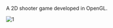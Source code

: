 A 2D shooter game developed in OpenGL.


![1](https://user-images.githubusercontent.com/57312446/155385304-2532fbc4-a642-496e-8969-1bf1b617b09e.png)
